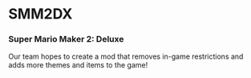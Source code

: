 # SMM2DX
### Super Mario Maker 2: Deluxe

Our team hopes to create a mod that removes in-game restrictions and adds more themes and items to the game!
